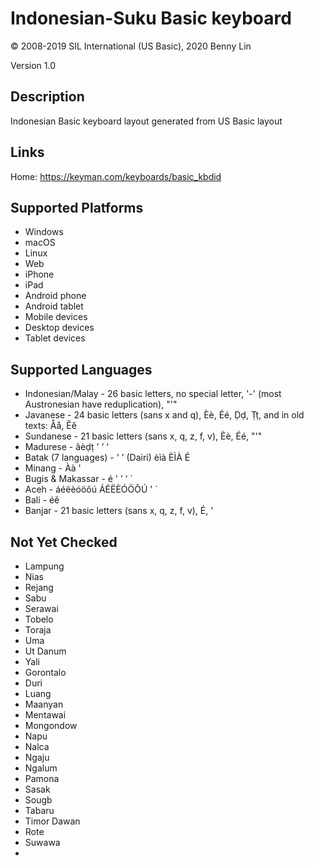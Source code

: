 Indonesian-Suku Basic keyboard
==============================

© 2008-2019 SIL International (US Basic), 2020 Benny Lin

Version 1.0

Description
-----------

Indonesian Basic keyboard layout generated from US Basic layout

Links
-----

Home: https://keyman.com/keyboards/basic_kbdid

Supported Platforms
-------------------
 * Windows
 * macOS
 * Linux
 * Web
 * iPhone
 * iPad
 * Android phone
 * Android tablet
 * Mobile devices
 * Desktop devices
 * Tablet devices

Supported Languages
-------------------
 * Indonesian/Malay - 26 basic letters, no special letter, '-' (most Austronesian have reduplication), "'"
 * Javanese - 24 basic letters (sans x and q), Èè, Éé, Ḍḍ, Ṭṭ, and in old texts: Åå, Ĕĕ
 * Sundanese - 21 basic letters (sans x, q, z, f, v), Èè, Éé, "'"
 * Madurese - âèḍṭ ' ’ ‘ 
 * Batak (7 languages) - ' ’ (Dairi) èìà ÈÌÀ É
 * Minang - Àà '
 * Bugis & Makassar - é ' ’ ‘ ` 
 * Aceh - áéëèóöôú ÁÉËÈÓÖÔÚ ' `
 * Bali - éě
 * Banjar - 21 basic letters (sans x, q, z, f, v), É, '

Not Yet Checked
-------------------
 * Lampung
 * Nias
 * Rejang
 * Sabu
 * Serawai
 * Tobelo
 * Toraja
 * Uma
 * Ut Danum
 * Yali
 * Gorontalo
 * Duri
 * Luang
 * Maanyan
 * Mentawai
 * Mongondow
 * Napu
 * Nalca
 * Ngaju
 * Ngalum
 * Pamona
 * Sasak
 * Sougb
 * Tabaru
 * Timor Dawan
 * Rote
 * Suwawa
 * 
